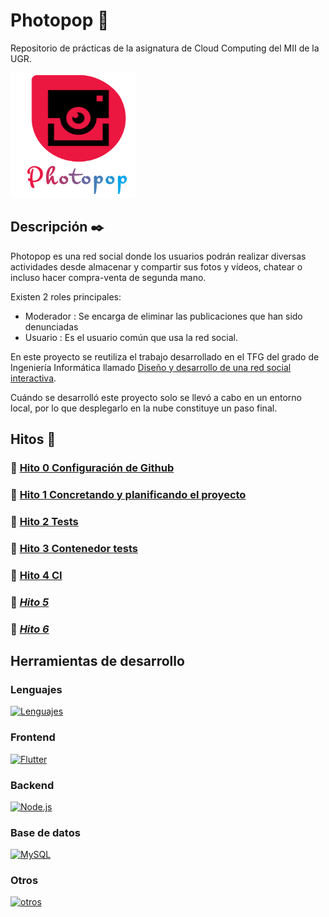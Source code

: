 # Photopop :iphone:
Repositorio de prácticas de la asignatura de Cloud Computing del MII de la UGR.

<img src="/app/frontend/assets/images/imagotipo.png" width="200" height="200">

## Descripción :black_nib:

Photopop es una red social donde los usuarios podrán realizar diversas actividades desde almacenar y compartir sus fotos y vídeos, chatear o incluso hacer compra-venta de segunda mano.

Existen 2 roles principales:

- Moderador : Se encarga de eliminar las publicaciones que han sido denunciadas
- Usuario : Es el usuario común que usa la red social.

En este proyecto se reutiliza el trabajo desarrollado en el TFG del grado de Ingeniería Informática llamado [Diseño y desarrollo de una red social interactiva](/docs/TFG/Memoria_TFG_RAFAEL_GUZMÁN_VALVERDE%20.pdf). 

Cuándo se desarrolló este proyecto solo se llevó a cabo en un entorno local, por lo que desplegarlo en la nube constituye un paso final.

## Hitos :pushpin:

### :round_pushpin: [Hito 0 Configuración de Github](docs/hito0/hito0.md)
### :round_pushpin: [Hito 1 Concretando y planificando el proyecto](docs/hito1/hito1.md)
### :round_pushpin: [Hito 2 Tests](docs/hito2/hito2.md)
### :round_pushpin: [Hito 3 Contenedor tests](docs/hito3/hito3.md)
### :round_pushpin: [Hito 4 CI](docs/hito4/hito4.md)
### :round_pushpin: [_Hito 5_]()
### :round_pushpin: [_Hito 6_]()
  

## Herramientas de desarrollo

### Lenguajes

[![Lenguajes](https://skillicons.dev/icons?i=js,dart,py)](https://developer.mozilla.org/es/docs/Web/JavaScript)

### Frontend

[![Flutter](https://skillicons.dev/icons?i=flutter)](https://flutter.dev/)

### Backend

[![Node.js](https://skillicons.dev/icons?i=nodejs)](https://nodejs.org/)

### Base de datos

[![MySQL](https://skillicons.dev/icons?i=mysql)](https://www.mysql.com/)

### Otros

[![otros](https://skillicons.dev/icons?i=linux,git,vscode,androidstudio)](https://www.linux.org/)


